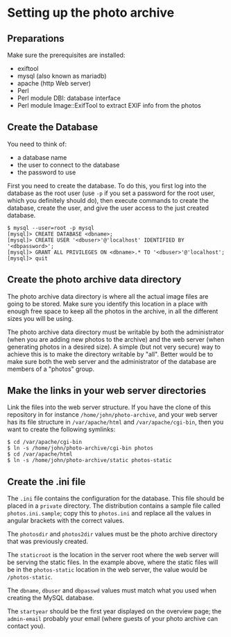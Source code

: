 # Setting up the photo archive

## Preparations

Make sure the prerequisites are installed:
 - exiftool
 - mysql (also known as mariadb)
 - apache (http Web server)
 - Perl
 - Perl module DBI: database interface
 - Perl module Image::ExifTool to extract EXIF info from the photos

## Create the Database

You need to think of:
 - a database name
 - the user to connect to the database
 - the password to use

First you need to create the database. To do this, you first log into the
database as the root user (use `-p` if you set a password for the root user,
which you definitely should do), then execute commands to create the database,
create the user, and give the user access to the just created database.

```
$ mysql --user=root -p mysql
[mysql]> CREATE DATABASE <dbname>;
[mysql]> CREATE USER '<dbuser>'@'localhost' IDENTIFIED BY '<dbpassword>';
[mysql]> GRANT ALL PRIVILEGES ON <dbname>.* TO '<dbuser>'@'localhost';
[mysql]> quit
```

## Create the photo archive data directory

The photo archive data directory is where all the actual image files are
going to be stored. Make sure you identify this location in a place with
enough free space to keep all the photos in the archive, in all the
different sizes you will be using.

The photo archive data directory must be writable by both the administrator
(when you are adding new photos to the archive) and the web server (when
generating photos in a desired size). A simple (but not very secure) way
to achieve this is to make the directory writable by "all". Better would
be to make sure both the web server and the administrator of the database
are members of a "photos" group.

## Make the links in your web server directories

Link the files into the web server structure. If you have the clone of this
repository in for instance `/home/john/photo-archive`, and your web server
has its file structure in `/var/apache/html` and `/var/apache/cgi-bin`,
then you want to create the following symlinks:

```
$ cd /var/apache/cgi-bin
$ ln -s /home/john/photo-archive/cgi-bin photos
$ cd /var/apache/html
$ ln -s /home/john/photo-archive/static photos-static
```

## Create the .ini file

The `.ini` file contains the configuration for the database. This file should
be placed in a `private` directory. The distribution contains a sample
file called `photos.ini.sample`; copy this to `photos.ini` and replace all
the values in angular brackets with the correct values.

The `photosdir` and `photos2dir` values must be the photo archive directory
that was previously created.

The `staticroot` is the location in the server root where the web server
will be serving the static files. In the example above, where the static
files will be in the `photos-static` location in the web server, the value
would be `/photos-static`.

The `dbname`, `dbuser` and `dbpasswd` values must match what you used when
creating the MySQL database.

The `startyear` should be the first year displayed on the overview page;
the `admin-email` probably your email (where guests of your photo archive
can contact you).
